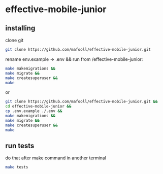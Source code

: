 # effective-mobile-junior

## installing

clone git

```bash
git clone https://github.com/mafooll/effective-mobile-junior.git
```

rename env.example -> .env && run from /effective-mobile-junior:

```bash
make makemigrations &&
make migrate &&
make createsuperuser &&
make
```

or

```bash
git clone https://github.com/mafooll/effective-mobile-junior.git &&
cd effective-mobile-junior &&
cp .env.example ./.env &&
make makemigrations &&
make migrate &&
make createsuperuser &&
make
```

## run tests

do that after make command in another terminal

```bash
make tests

```
